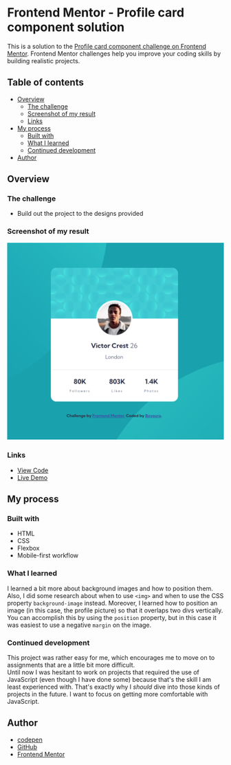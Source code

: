 # Frontend Mentor - Profile card component solution

This is a solution to the [Profile card component challenge on Frontend Mentor](https://www.frontendmentor.io/challenges/profile-card-component-cfArpWshJ). Frontend Mentor challenges help you improve your coding skills by building realistic projects. 

## Table of contents

- [Overview](#overview)
  - [The challenge](#the-challenge)
  - [Screenshot of my result](#screenshot-of-my-result)
  - [Links](#links)
- [My process](#my-process)
  - [Built with](#built-with)
  - [What I learned](#what-i-learned)
  - [Continued development](#continued-development)
- [Author](#author)

## Overview

### The challenge

- Build out the project to the designs provided

### Screenshot of my result

![Screenshot](design/profile-card-screenshot.png)

### Links

- [View Code](https://github.com/Bayoura/profile-card-component)
- [Live Demo](https://bayoura.github.io/profile-card-component/)

## My process

### Built with

- HTML
- CSS
- Flexbox
- Mobile-first workflow

### What I learned
I learned a bit more about background images and how to position them. Also, I did some research about when to use `<img>` and when to use the CSS property 
`background-image` instead. Moreover, I learned how to position an image (in this case, the profile picture) so that it overlaps two divs vertically. You can accomplish this by using the `position` property, but in this case it was easiest to use a negative `margin` on the image.

### Continued development
This project was rather easy for me, which encourages me to move on to assignments that are a little bit more difficult.   
Until now I was hesitant to work on projects that required the use of JavaScript (even though I have done some) because that's the skill I am least experienced with. That's exactly why I *should* dive into those kinds of projects in the future. I want to focus on getting more comfortable with JavaScript.

## Author

- [codepen](https://codepen.io/bayoura)
- [GitHub](https://github.com/Bayoura)
- [Frontend Mentor](https://www.frontendmentor.io/profile/Bayoura)
